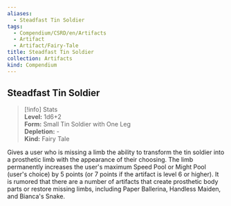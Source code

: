 ```yaml
---
aliases:
  - Steadfast Tin Soldier
tags:
  - Compendium/CSRD/en/Artifacts
  - Artifact
  - Artifact/Fairy-Tale
title: Steadfast Tin Soldier
collection: Artifacts
kind: Compendium
---
```

## Steadfast Tin Soldier  
>[!info] Stats  
> **Level:** 1d6+2  
> **Form:** Small Tin Soldier with One Leg  
> **Depletion:** -  
> **Kind:** Fairy Tale
  
Gives a user who is missing a limb the ability to transform the tin soldier into a prosthetic limb with the appearance of their choosing. The limb permanently increases the user's maximum Speed Pool or Might Pool (user's choice) by 5 points (or 7 points if the artifact is level 6 or higher). It is rumored that there are a number of artifacts that create prosthetic body parts or restore missing limbs, including Paper Ballerina, Handless Maiden, and Bianca's Snake.